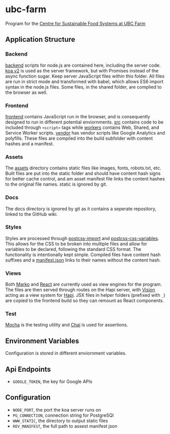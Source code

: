# ubc-farm
Program for the [Centre for Sustainable Food Systems at UBC Farm](http://ubcfarm.ubc.ca/)

## Application Structure ##

### Backend
[backend](backend) scripts for node.js are contained here, including the server code. [koa v2](https://github.com/koajs/koa/tree/v2.x) is used as the server framework, but with Promises instead of the async function sugar. Keep server JavaScript files within this folder. All files are run in strict mode and transformed with babel, which allows ES6 import syntax in the node.js files. Some files, in the shared folder, are complied to the browser as well.

### Frontend
[frontend](frontend) contains JavaScript run in the browser, and is consequently designed to run in different potential enviornments. [src](frontend/src) contains code to be included through `<script>` tags while [workers](frontend/workers) contains Web, Shared, and Service Worker scripts. [vendor](frontend/vendor) has vendor scripts like Google Analytics and polyfills. These files are compiled into the build subfolder with content hashes and a manifest. 

### Assets
The [assets](assets) directory contains static files like images, fonts, robots.txt, etc. Built files are put into the static folder and should have content hash signs for better cache control, and am asset manifest file links the content hashes to the original file names. static is ignored by git.

### Docs
The docs directory is ignored by git as it contains a seperate repository, linked to the GitHub wiki.

### Styles
Styles are processed through [postcss-import](https://github.com/postcss/postcss-import) and [postcss-css-variables](https://github.com/MadLittleMods/postcss-css-variables). This allows for the CSS to be broken into multiple files and allow for variables to be declared, following the standard CSS format. The functionality is intentionally kept simple. Compiled files have content hash suffixes and a [manifest.json](static/manifest.json) links to their names without the content hash.

### Views
Both [Marko](http://markojs.com/) and [React](https://facebook.github.io/react/index.html) are currently used as view engines for the program. The files are then served through routes on the Hapi server, with [Vision](https://github.com/hapijs/vision) acting as a view system for [Hapi](https://github.com/hapijs/hapi). JSX files in helper folders (prefixed with `_`) are copied to the frontend build so they can remount as React components.

### Test
[Mocha](mochajs.org) is the testing utility and [Chai](http://chaijs.com/) is used for assertions. 

## Environment Variables ##
Configuration is stored in different enviornment variables.

## Api Endpoints
* `GOOGLE_TOKEN`, the key for Google APIs

## Configuration
* `NODE_PORT`, the port the koa server runs on
* `PG_CONNECTION`, connection string for PostgreSQl
* `WWW_STATIC`, the directory to output static files
* `REV_MANIFEST`, the full path to assest manifest json